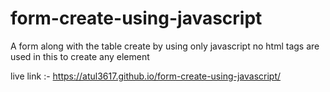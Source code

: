 # form-create-using-javascript
A form along with the table create by using only javascript no html tags are used in this to create any element

live link :- https://atul3617.github.io/form-create-using-javascript/


